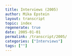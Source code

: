 ```yaml
---
title: Interviews (2005)
author: Mika Epstein
layout: transcript
topic: index
regenerate: true
date: 2005-01-01
permalink: /transcript/2005/
categories: ["Interviews"]
tags: [""]
---
```

